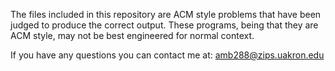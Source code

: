 The files included in this repository are ACM style problems that have been judged to produce the correct output. 
These programs, being that they are ACM style, may not be best engineered for normal context.

If you have any questions you can contact me at: amb288@zips.uakron.edu
